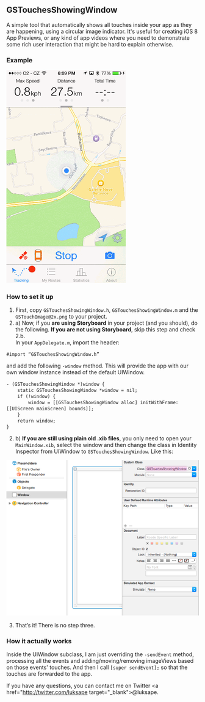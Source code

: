 ## GSTouchesShowingWindow

A simple tool that automatically shows all touches inside your app as they are happening, using a circular image indicator. It's useful for creating iOS 8 App Previews, or any kind of app videos where you need to demonstrate some rich user interaction that might be hard to explain otherwise.

### Example
<img src="RoutieAppPreviewShort.gif" width="313px">

### How to set it up

1. First, copy `GSTouchesShowingWindow.h`, `GSTouchesShowingWindow.m` and the `GSTouchImage@2x.png` to your project.
2. a) Now, if you **are using Storyboard** in your project (and you should), do the following. **If you are not using Storyboard**, skip this step and check 2.b.<br>
In your `AppDelegate.m`, import the header:
```
#import “GSTouchesShowingWindow.h”
```
and add the following `-window` method. This will provide the app with our own window instance instead of the default UIWindow.
```
- (GSTouchesShowingWindow *)window {
    static GSTouchesShowingWindow *window = nil;
    if (!window) {
        window = [[GSTouchesShowingWindow alloc] initWithFrame:[[UIScreen mainScreen] bounds]];
    }
    return window;
}
```
2. b) **If you are still using plain old .xib files**, you only need to open your `MainWindow.xib`, select the window and then change the class in Identity Inspector from UIWindow to `GSTouchesShowingWindow`. Like this:
<img src="xib_instructions.png" width="696px">

3. That’s it! There is no step three.

### How it actually works

Inside the UIWindow subclass, I am just overriding the `-sendEvent` method, processing all the events and adding/moving/removing imageViews based on those events' touches. And then I call `[super sendEvent];` so that the touches are forwarded to the app.

If you have any questions, you can contact me on Twitter <a href="http://twitter.com/luksape target="_blank">@luksape</a>.

